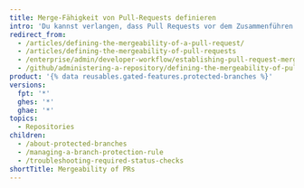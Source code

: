 ```yaml
---
title: Merge-Fähigkeit von Pull-Requests definieren
intro: 'Du kannst verlangen, dass Pull Requests vor dem Zusammenführen einige Tests bestehen müssen. Du kannst beispielsweise Pull Requests blockieren, welche Statuschecks nicht bestehen, oder verlangen, dass Pull Requests für das Zusammenführen eine bestimmte Anzahl von genehmigenden Reviews aufweisen müssen.'
redirect_from:
  - /articles/defining-the-mergeability-of-a-pull-request/
  - /articles/defining-the-mergeability-of-pull-requests
  - /enterprise/admin/developer-workflow/establishing-pull-request-merge-conditions
  - /github/administering-a-repository/defining-the-mergeability-of-pull-requests
product: '{% data reusables.gated-features.protected-branches %}'
versions:
  fpt: '*'
  ghes: '*'
  ghae: '*'
topics:
  - Repositories
children:
  - /about-protected-branches
  - /managing-a-branch-protection-rule
  - /troubleshooting-required-status-checks
shortTitle: Mergeability of PRs
---
```


